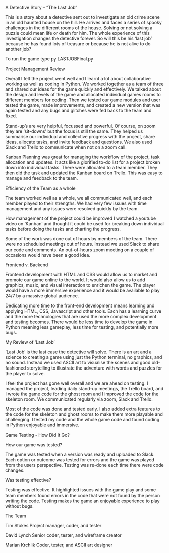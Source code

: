 A Detective Story – “The Last Job”

This is a story about a detective sent out to investigate an old crime scene in an old haunted 
house on the hill. He arrives and faces a series of spooky challenges in the different rooms 
of the house. Solving or not solving a puzzle could mean life or death for him. 
The whole experience of this investigation changes the detective forever. So will this be his 
‘last job’ because he has found lots of treasure or because he is not alive to do another job?

To run the game type py LASTJOBFinal.py 

Project Management Review 

Overall I felt the project went well and I learnt a lot about collaborative working as well as coding in Python. 
We worked together as a team of three and shared our ideas for the game quickly and effectively. We 
talked about the design and levels of the game and allocated individual games rooms to different members 
for coding. Then we tested our game modules and user tested the game, made improvements, and 
created a new version that was again tested and any bugs and glitches were fed back to the team and 
fixed.

Stand-up’s are very helpful, focussed and powerful. Of course, on zoom they are ‘sit-downs’ but the focus 
is still the same. They helped us summarise our individual and collective progress with the project, share 
ideas, allocate tasks, and invite feedback and questions. We also used Slack and Trello to communicate 
when not on a zoom call. 

Kanban Planning was great for managing the workflow of the project, task allocation and updates. It acts 
like a glorified to-do list for a project broken down into individual tasks. There were allocated to a team 
member. They then did the task and updated the Kanban board on Trello. This was easy to manage and 
feedback to the team. 

Efficiency of the Team as a whole

The team worked well as a whole, we all communicated well, and each member played to their strengths. We 
had very few issues with time management and any issues were resolved quickly by the team.

How management of the project could be improved
I watched a youtube video on ‘Kanban’ and thought it could be used for breaking down individual tasks before 
doing the tasks and charting the progress.

Some of the work was done out of hours by members of the team. There were no scheduled meetings out of 
hours. Instead we used Slack to share our code and comments. An out-of-hours zoom meeting on a couple of 
occasions would have been a good idea.

Frontend v. Backend

Frontend development with HTML and CSS would allow us to market and promote our game 
online to the world. It would also allow us to add graphics, music, and visual interaction to 
enrichen the game. The player would have a more immersive experience and it would be 
available to play 24/7 by a massive global audience. 

Dedicating more time to the front-end development means learning and applying HTML, 
CSS, Javascript and other tools. Each has a learning curve and the more technologies that 
are used the more complex development and testing becomes. There would be less time to 
develop the game in Python meaning less gameplay, less time for testing, and potentially 
more bugs.

My Review of ‘Last Job’

‘Last Job’ is the last case the detective will solve. There is an art and a science to creating a 
game using just the Python terminal, no graphics, and no sound. Instead we used ASCII art to 
visualise the scenes and good old-fashioned storytelling to illustrate the adventure with words 
and puzzles for the player to solve. 

I feel the project has gone well overall and we are ahead on testing. I managed the project, 
leading daily stand-up meetings, the Trello board, and I wrote the game code for the ghost 
room and I improved the code for the skeleton room. We communicated regularly via zoom, 
Slack and Trello. 

Most of the code was done and tested early. I also added extra features to the code for the 
skeleton and ghost rooms to make them more playable and challenging. I tested my code and 
the whole game code and found coding in Python enjoyable and immersive.

Game Testing - How Did It Go?

How our game was tested?

The game was tested when a version was ready and uploaded to Slack. Each option or 
outcome was tested for errors and the game was played from the users perspective. Testing 
was re-done each time there were code changes. 

Was testing effective?

Testing was effective. It highlighted issues with the game play and some team members 
found errors in the code that were not found by the person writing the code. Testing makes 
the game an enjoyable experience to play without bugs.

The Team

Tim Stokes
Project manager, coder, and tester

David Lynch
Senior coder, tester, and wireframe creator

Marian Krchlik
Coder, tester, and ASCII art designer


